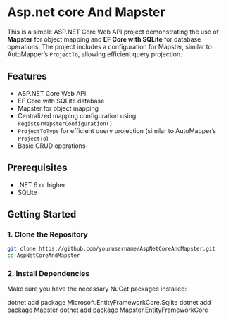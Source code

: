 # Asp.net core And Mapster

This is a simple ASP.NET Core Web API project demonstrating the use of **Mapster** for object mapping and **EF Core with SQLite** for database operations. The project includes a configuration for Mapster, similar to AutoMapper’s `ProjectTo`, allowing efficient query projection.

## Features
- ASP.NET Core Web API
- EF Core with SQLite database
- Mapster for object mapping
- Centralized mapping configuration using `RegisterMapsterConfiguration()`
- `ProjectToType` for efficient query projection (similar to AutoMapper’s `ProjectTo`)
- Basic CRUD operations

## Prerequisites
- .NET 6 or higher
- SQLite

## Getting Started

### 1. Clone the Repository
```bash
git clone https://github.com/yourusername/AspNetCoreAndMapster.git
cd AspNetCoreAndMapster
```
### 2. Install Dependencies
Make sure you have the necessary NuGet packages installed:

dotnet add package Microsoft.EntityFrameworkCore.Sqlite
dotnet add package Mapster
dotnet add package Mapster.EntityFrameworkCore
